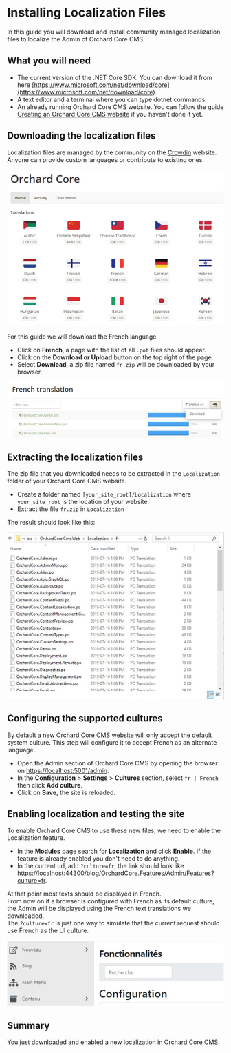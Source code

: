 # Installing Localization Files

In this guide you will download and install community managed localization files to localize the Admin of Orchard Core CMS.

## What you will need

- The current version of the .NET Core SDK. You can download it from here [https://www.microsoft.com/net/download/core](https://www.microsoft.com/net/download/core).
- A text editor and a terminal where you can type dotnet commands.
- An already running Orchard Core CMS website. You can follow the guide [Creating an Orchard Core CMS website](../create-cms-application) if you haven't done it yet.

## Downloading the localization files

Localization files are managed by the community on the [Crowdin](https://crowdin.com/project/orchard-core) website. Anyone can provide custom languages or contribute to existing ones.

![image](assets/crowdin-languages.jpg)

For this guide we will download the French language.

- Click on __French__, a page with the list of all `.pot` files should appear.
- Click on the __Download or Upload__ button on the top right of the page.
- Select __Download__, a zip file named `fr.zip` will be downloaded by your browser.

![image](assets/crowdin-download.jpg)

## Extracting the localization files

The zip file that you downloaded needs to be extracted in the `Localization` folder of your Orchard Core CMS website.

- Create a folder named `[your_site_root]/Localization` where `your_site_root` is the location of your website.
- Extract the file `fr.zip` in `Localization`

The result should look like this:

![image](assets/localization-folder.jpg)

## Configuring the supported cultures

By default a new Orchard Core CMS website will only accept the default system culture. This step will configure it to accept French as an alternate language.

- Open the Admin section of Orchard Core CMS by opening the browser on <https://localhost:5001/admin>.
- In the __Configuration__ > __Settings__ > __Cultures__ section, select `fr | French` then click __Add culture__.
- Click on __Save__, the site is reloaded.

## Enabling localization and testing the site

To enable Orchard Core CMS to use these new files, we need to enable the Localization feature.

- In the __Modules__ page search for __Localization__ and click __Enable__. If the feature is already enabled you don't need to do anything.
- In the current url, add `?culture=fr`, the link should look like <https://localhost:44300/blog/OrchardCore.Features/Admin/Features?culture=fr>.

At that point most texts should be displayed in French.  
From now on if a browser is configured with French as its default culture, the Admin will be displayed using the French text translations we downloaded.  
The `?culture=fr` is just one way to simulate that the current request should use French as the UI culture.

![image](assets/localized-french.jpg)

## Summary

You just downloaded and enabled a new localization in Orchard Core CMS.
